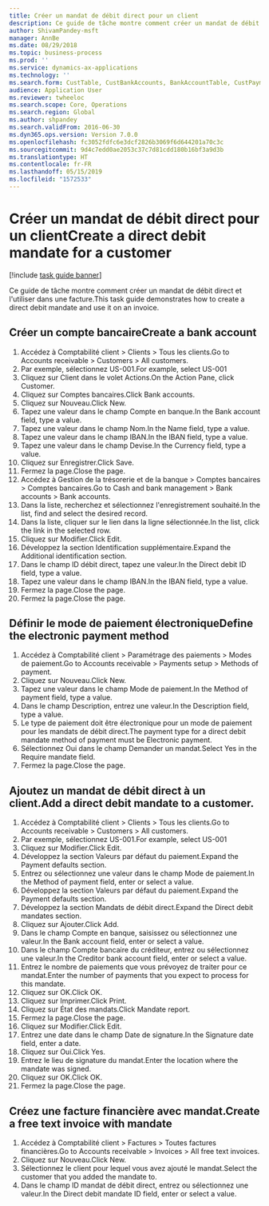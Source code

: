 ```yaml
---
title: Créer un mandat de débit direct pour un client
description: Ce guide de tâche montre comment créer un mandat de débit direct et l'utiliser dans une facture.
author: ShivamPandey-msft
manager: AnnBe
ms.date: 08/29/2018
ms.topic: business-process
ms.prod: ''
ms.service: dynamics-ax-applications
ms.technology: ''
ms.search.form: CustTable, CustBankAccounts, BankAccountTable, CustPaymMode, CustDirectDebitMandate, BankAccountTableLookUp, SrsReportViewerForm,  LogisticsAddressCityLookup, CustFreeInvoice, CustTableLookup
audience: Application User
ms.reviewer: twheeloc
ms.search.scope: Core, Operations
ms.search.region: Global
ms.author: shpandey
ms.search.validFrom: 2016-06-30
ms.dyn365.ops.version: Version 7.0.0
ms.openlocfilehash: fc3052fdfc6e3dcf2826b3069f6d644201a70c3c
ms.sourcegitcommit: 9d4c7edd0ae2053c37c7d81cdd180b16bf3a9d3b
ms.translationtype: HT
ms.contentlocale: fr-FR
ms.lasthandoff: 05/15/2019
ms.locfileid: "1572533"
---
```

# <a name="create-a-direct-debit-mandate-for-a-customer"></a><span data-ttu-id="008f7-103">Créer un mandat de débit direct pour un client</span><span class="sxs-lookup"><span data-stu-id="008f7-103">Create a direct debit mandate for a customer</span></span>

[!include [task guide banner](../../includes/task-guide-banner.md)]

<span data-ttu-id="008f7-104">Ce guide de tâche montre comment créer un mandat de débit direct et l'utiliser dans une facture.</span><span class="sxs-lookup"><span data-stu-id="008f7-104">This task guide demonstrates how to create a direct debit mandate and use it on an invoice.</span></span>


## <a name="create-a-bank-account"></a><span data-ttu-id="008f7-105">Créer un compte bancaire</span><span class="sxs-lookup"><span data-stu-id="008f7-105">Create a bank account</span></span>
1. <span data-ttu-id="008f7-106">Accédez à Comptabilité client > Clients > Tous les clients.</span><span class="sxs-lookup"><span data-stu-id="008f7-106">Go to Accounts receivable > Customers > All customers.</span></span>
2. <span data-ttu-id="008f7-107">Par exemple, sélectionnez US-001.</span><span class="sxs-lookup"><span data-stu-id="008f7-107">For example, select US-001</span></span>
3. <span data-ttu-id="008f7-108">Cliquez sur Client dans le volet Actions.</span><span class="sxs-lookup"><span data-stu-id="008f7-108">On the Action Pane, click Customer.</span></span>
4. <span data-ttu-id="008f7-109">Cliquez sur Comptes bancaires.</span><span class="sxs-lookup"><span data-stu-id="008f7-109">Click Bank accounts.</span></span>
5. <span data-ttu-id="008f7-110">Cliquez sur Nouveau.</span><span class="sxs-lookup"><span data-stu-id="008f7-110">Click New.</span></span>
6. <span data-ttu-id="008f7-111">Tapez une valeur dans le champ Compte en banque.</span><span class="sxs-lookup"><span data-stu-id="008f7-111">In the Bank account field, type a value.</span></span>
7. <span data-ttu-id="008f7-112">Tapez une valeur dans le champ Nom.</span><span class="sxs-lookup"><span data-stu-id="008f7-112">In the Name field, type a value.</span></span>
8. <span data-ttu-id="008f7-113">Tapez une valeur dans le champ IBAN.</span><span class="sxs-lookup"><span data-stu-id="008f7-113">In the IBAN field, type a value.</span></span>
9. <span data-ttu-id="008f7-114">Tapez une valeur dans le champ Devise.</span><span class="sxs-lookup"><span data-stu-id="008f7-114">In the Currency field, type a value.</span></span>
10. <span data-ttu-id="008f7-115">Cliquez sur Enregistrer.</span><span class="sxs-lookup"><span data-stu-id="008f7-115">Click Save.</span></span>
11. <span data-ttu-id="008f7-116">Fermez la page.</span><span class="sxs-lookup"><span data-stu-id="008f7-116">Close the page.</span></span>
12. <span data-ttu-id="008f7-117">Accédez à Gestion de la trésorerie et de la banque > Comptes bancaires > Comptes bancaires.</span><span class="sxs-lookup"><span data-stu-id="008f7-117">Go to Cash and bank management > Bank accounts > Bank accounts.</span></span>
13. <span data-ttu-id="008f7-118">Dans la liste, recherchez et sélectionnez l'enregistrement souhaité.</span><span class="sxs-lookup"><span data-stu-id="008f7-118">In the list, find and select the desired record.</span></span>
14. <span data-ttu-id="008f7-119">Dans la liste, cliquer sur le lien dans la ligne sélectionnée.</span><span class="sxs-lookup"><span data-stu-id="008f7-119">In the list, click the link in the selected row.</span></span>
15. <span data-ttu-id="008f7-120">Cliquez sur Modifier.</span><span class="sxs-lookup"><span data-stu-id="008f7-120">Click Edit.</span></span>
16. <span data-ttu-id="008f7-121">Développez la section Identification supplémentaire.</span><span class="sxs-lookup"><span data-stu-id="008f7-121">Expand the Additional identification section.</span></span>
17. <span data-ttu-id="008f7-122">Dans le champ ID débit direct, tapez une valeur.</span><span class="sxs-lookup"><span data-stu-id="008f7-122">In the Direct debit ID field, type a value.</span></span>
18. <span data-ttu-id="008f7-123">Tapez une valeur dans le champ IBAN.</span><span class="sxs-lookup"><span data-stu-id="008f7-123">In the IBAN field, type a value.</span></span>
19. <span data-ttu-id="008f7-124">Fermez la page.</span><span class="sxs-lookup"><span data-stu-id="008f7-124">Close the page.</span></span>
20. <span data-ttu-id="008f7-125">Fermez la page.</span><span class="sxs-lookup"><span data-stu-id="008f7-125">Close the page.</span></span>

## <a name="define-the-electronic-payment-method"></a><span data-ttu-id="008f7-126">Définir le mode de paiement électronique</span><span class="sxs-lookup"><span data-stu-id="008f7-126">Define the electronic payment method</span></span>
1. <span data-ttu-id="008f7-127">Accédez à Comptabilité client > Paramétrage des paiements > Modes de paiement.</span><span class="sxs-lookup"><span data-stu-id="008f7-127">Go to Accounts receivable > Payments setup > Methods of payment.</span></span>
2. <span data-ttu-id="008f7-128">Cliquez sur Nouveau.</span><span class="sxs-lookup"><span data-stu-id="008f7-128">Click New.</span></span>
3. <span data-ttu-id="008f7-129">Tapez une valeur dans le champ Mode de paiement.</span><span class="sxs-lookup"><span data-stu-id="008f7-129">In the Method of payment field, type a value.</span></span>
4. <span data-ttu-id="008f7-130">Dans le champ Description, entrez une valeur.</span><span class="sxs-lookup"><span data-stu-id="008f7-130">In the Description field, type a value.</span></span>
5. <span data-ttu-id="008f7-131">Le type de paiement doit être électronique pour un mode de paiement pour les mandats de débit direct.</span><span class="sxs-lookup"><span data-stu-id="008f7-131">The payment type for a direct debit mandate method of payment must be Electronic payment.</span></span>
6. <span data-ttu-id="008f7-132">Sélectionnez Oui dans le champ Demander un mandat.</span><span class="sxs-lookup"><span data-stu-id="008f7-132">Select Yes in the Require mandate field.</span></span>
7. <span data-ttu-id="008f7-133">Fermez la page.</span><span class="sxs-lookup"><span data-stu-id="008f7-133">Close the page.</span></span>

## <a name="add-a-direct-debit-mandate-to-a-customer"></a><span data-ttu-id="008f7-134">Ajoutez un mandat de débit direct à un client.</span><span class="sxs-lookup"><span data-stu-id="008f7-134">Add a direct debit mandate to a customer.</span></span>
1. <span data-ttu-id="008f7-135">Accédez à Comptabilité client > Clients > Tous les clients.</span><span class="sxs-lookup"><span data-stu-id="008f7-135">Go to Accounts receivable > Customers > All customers.</span></span>
2. <span data-ttu-id="008f7-136">Par exemple, sélectionnez US-001.</span><span class="sxs-lookup"><span data-stu-id="008f7-136">For example, select US-001</span></span>
3. <span data-ttu-id="008f7-137">Cliquez sur Modifier.</span><span class="sxs-lookup"><span data-stu-id="008f7-137">Click Edit.</span></span>
4. <span data-ttu-id="008f7-138">Développez la section Valeurs par défaut du paiement.</span><span class="sxs-lookup"><span data-stu-id="008f7-138">Expand the Payment defaults section.</span></span>
5. <span data-ttu-id="008f7-139">Entrez ou sélectionnez une valeur dans le champ Mode de paiement.</span><span class="sxs-lookup"><span data-stu-id="008f7-139">In the Method of payment field, enter or select a value.</span></span>
6. <span data-ttu-id="008f7-140">Développez la section Valeurs par défaut du paiement.</span><span class="sxs-lookup"><span data-stu-id="008f7-140">Expand the Payment defaults section.</span></span>
7. <span data-ttu-id="008f7-141">Développez la section Mandats de débit direct.</span><span class="sxs-lookup"><span data-stu-id="008f7-141">Expand the Direct debit mandates section.</span></span>
8. <span data-ttu-id="008f7-142">Cliquez sur Ajouter.</span><span class="sxs-lookup"><span data-stu-id="008f7-142">Click Add.</span></span>
9. <span data-ttu-id="008f7-143">Dans le champ Compte en banque, saisissez ou sélectionnez une valeur.</span><span class="sxs-lookup"><span data-stu-id="008f7-143">In the Bank account field, enter or select a value.</span></span>
10. <span data-ttu-id="008f7-144">Dans le champ Compte bancaire du créditeur, entrez ou sélectionnez une valeur.</span><span class="sxs-lookup"><span data-stu-id="008f7-144">In the Creditor bank account field, enter or select a value.</span></span>
11. <span data-ttu-id="008f7-145">Entrez le nombre de paiements que vous prévoyez de traiter pour ce mandat.</span><span class="sxs-lookup"><span data-stu-id="008f7-145">Enter the number of payments that you expect to process for this mandate.</span></span>
12. <span data-ttu-id="008f7-146">Cliquez sur OK.</span><span class="sxs-lookup"><span data-stu-id="008f7-146">Click OK.</span></span>
13. <span data-ttu-id="008f7-147">Cliquez sur Imprimer.</span><span class="sxs-lookup"><span data-stu-id="008f7-147">Click Print.</span></span>
14. <span data-ttu-id="008f7-148">Cliquez sur État des mandats.</span><span class="sxs-lookup"><span data-stu-id="008f7-148">Click Mandate report.</span></span>
15. <span data-ttu-id="008f7-149">Fermez la page.</span><span class="sxs-lookup"><span data-stu-id="008f7-149">Close the page.</span></span>
16. <span data-ttu-id="008f7-150">Cliquez sur Modifier.</span><span class="sxs-lookup"><span data-stu-id="008f7-150">Click Edit.</span></span>
17. <span data-ttu-id="008f7-151">Entrez une date dans le champ Date de signature.</span><span class="sxs-lookup"><span data-stu-id="008f7-151">In the Signature date field, enter a date.</span></span>
18. <span data-ttu-id="008f7-152">Cliquez sur Oui.</span><span class="sxs-lookup"><span data-stu-id="008f7-152">Click Yes.</span></span>
19. <span data-ttu-id="008f7-153">Entrez le lieu de signature du mandat.</span><span class="sxs-lookup"><span data-stu-id="008f7-153">Enter the location where the mandate was signed.</span></span>
20. <span data-ttu-id="008f7-154">Cliquez sur OK.</span><span class="sxs-lookup"><span data-stu-id="008f7-154">Click OK.</span></span>
21. <span data-ttu-id="008f7-155">Fermez la page.</span><span class="sxs-lookup"><span data-stu-id="008f7-155">Close the page.</span></span>

## <a name="create-a-free-text-invoice-with-mandate"></a><span data-ttu-id="008f7-156">Créez une facture financière avec mandat.</span><span class="sxs-lookup"><span data-stu-id="008f7-156">Create a free text invoice with mandate</span></span>
1. <span data-ttu-id="008f7-157">Accédez à Comptabilité client > Factures > Toutes factures financières.</span><span class="sxs-lookup"><span data-stu-id="008f7-157">Go to Accounts receivable > Invoices > All free text invoices.</span></span>
2. <span data-ttu-id="008f7-158">Cliquez sur Nouveau.</span><span class="sxs-lookup"><span data-stu-id="008f7-158">Click New.</span></span>
3. <span data-ttu-id="008f7-159">Sélectionnez le client pour lequel vous avez ajouté le mandat.</span><span class="sxs-lookup"><span data-stu-id="008f7-159">Select the customer that you added the mandate to.</span></span>
4. <span data-ttu-id="008f7-160">Dans le champ ID mandat de débit direct, entrez ou sélectionnez une valeur.</span><span class="sxs-lookup"><span data-stu-id="008f7-160">In the Direct debit mandate ID field, enter or select a value.</span></span>

